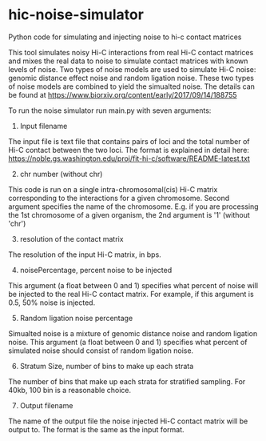 # hic-noise-simulator
Python code for simulating and injecting noise to hi-c contact matrices

This tool simulates noisy Hi-C interactions from real Hi-C contact matrices and mixes the real data to noise to simulate contact matrices with known levels of noise. Two types of noise models are used to simulate Hi-C noise: genomic distance effect noise and random ligation noise. These two types of noise models are combined to yield the simualted noise. The details can be found at https://www.biorxiv.org/content/early/2017/09/14/188755

To run the noise simulator run main.py with seven arguments:

1) Input filename

The input file is text file that contains pairs of loci and the total number of Hi-C contact between the two loci. The format is explained in detail here: https://noble.gs.washington.edu/proj/fit-hi-c/software/README-latest.txt

2) chr number (without chr)

This code is run on a single intra-chromosomal(cis) Hi-C matrix corresponding to the interactions for a given chromosome. Second argument specifies the name of the chromosome. E.g. if you are processing the 1st chromosome of a given organism, the 2nd argument is '1' (without 'chr')

3) resolution of the contact matrix

The resolution of the input Hi-C matrix, in bps.

4) noisePercentage, percent noise to be injected

This argument (a float between 0 and 1) specifies what percent of noise will be injected to the real Hi-C contact matrix. For example, if this argument is 0.5, 50% noise is injected. 

5) Random ligation noise percentage

Simualted noise is a mixture of genomic distance noise and random ligation noise. This argument (a float between 0 and 1) specifies what percent of simulated noise should  consist of random ligation noise.

6) Stratum Size, number of bins to make up each strata

The number of bins that make up each strata for stratified sampling. For 40kb, 100 bin is a reasonable choice.

7) Output filename

The name of the output file the noise injected Hi-C contact matrix will be output to. The format is the same as the input format.



